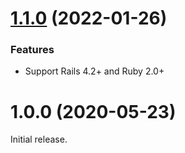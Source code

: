 # [1.1.0](https://github.com/rubysamurai/query_count/compare/v1.0.0...v1.1.0) (2022-01-26)


### Features

* Support Rails 4.2+ and Ruby 2.0+

# 1.0.0 (2020-05-23)

Initial release.
